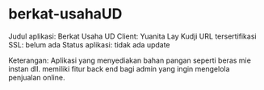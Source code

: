 # berkat-usahaUD
Judul aplikasi: Berkat Usaha UD
Client: Yuanita Lay Kudji
URL tersertifikasi SSL: belum ada
Status aplikasi: tidak ada update

Keterangan:
Aplikasi yang menyediakan bahan pangan seperti beras mie instan dll. memiliki fitur back end bagi admin yang ingin mengelola penjualan online.